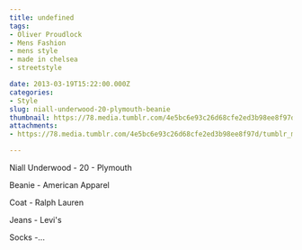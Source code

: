```yaml
---
title: undefined
tags:
- Oliver Proudlock
- Mens Fashion
- mens style
- made in chelsea
- streetstyle

date: 2013-03-19T15:22:00.000Z
categories:
- Style
slug: niall-underwood-20-plymouth-beanie
thumbnail: https://78.media.tumblr.com/4e5bc6e93c26d68cfe2ed3b98ee8f97d/tumblr_mkj3rhq4Ad1rhrm24o1_1280.jpg
attachments:
- https://78.media.tumblr.com/4e5bc6e93c26d68cfe2ed3b98ee8f97d/tumblr_mkj3rhq4Ad1rhrm24o1_1280.jpg

---
```


Niall Underwood - 20 - Plymouth 

  Beanie - American Apparel 

  Coat - Ralph Lauren 

  Jeans - Levi's 

  Socks -...
